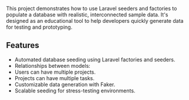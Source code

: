 This project demonstrates how to use Laravel seeders and factories to populate a database with realistic, interconnected sample data. It's designed as an educational tool to help developers quickly generate data for testing and prototyping.

## Features

- Automated database seeding using Laravel factories and seeders.
- Relationships between models:
- Users can have multiple projects.
- Projects can have multiple tasks.
- Customizable data generation with Faker.
- Scalable seeding for stress-testing environments.
